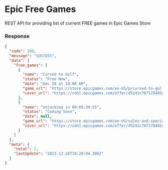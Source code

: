 # Epic Free Games
<!-- Small scraping service for getting free games on Epic Games -->
REST API for providing list of current FREE games in Epic Games Store

### Response
```json
{
  "code": 200,
  "message": "SUCCESS",
  "data": {
    "free_games": [
      {
        "name": "Cursed to Golf",
        "status": "Free Now",
        "date": "Dec 28 at 10:00 AM",
        "game_url": "https://store.epicgames.com/en-US/p/cursed-to-golf-a6bc22",
        "cover_url": "https://cdn1.epicgames.com/offer/d5241c76f178492ea1540fce45616757/Free-Game-9_1920x1080-418a8fa10dd305bb2a219a7ec869c5ef?h=480&quality=medium&resize=1&w=854"
      },
      {
        "name": "Unlocking in 00:05:39:55",
        "status": "Coming Soon",
        "date": null,
        "game_url": "https://store.epicgames.com/en-US/sales-and-specials/holiday-sale",
        "cover_url": "https://cdn1.epicgames.com/offer/d5241c76f178492ea1540fce45616757/Free-Game-10-teaser_1920x1080-3ea48042a44263bf1a0a59c725b6d95b?h=480&quality=medium&resize=1&w=854"
      }
    ]
  },
  "meta": {
    "total": 2,
    "lastUpdate": "2023-12-28T10:20:04.300Z"
  }
}
```
